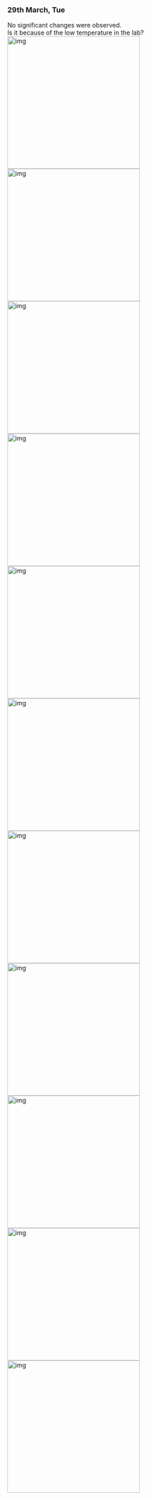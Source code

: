 ### 29th March, Tue

No significant changes were observed.<br>
Is it because of the low temperature in the lab?<br>
<img width="300" alt="img" src="images/IMG_3519.jpeg">
<img width="300" alt="img" src="images/IMG_3520.jpeg">
<img width="300" alt="img" src="images/IMG_3521.jpeg">
<img width="300" alt="img" src="images/IMG_3523.jpeg">
<img width="300" alt="img" src="images/IMG_3524.jpeg">
<img width="300" alt="img" src="images/IMG_3525.jpeg">
<img width="300" alt="img" src="images/IMG_3528.jpeg">
<img width="300" alt="img" src="images/IMG_3529.jpeg">
<img width="300" alt="img" src="images/IMG_3531.jpeg">
<img width="300" alt="img" src="images/IMG_3534.jpeg">
<img width="300" alt="img" src="images/IMG_3535.jpeg">
